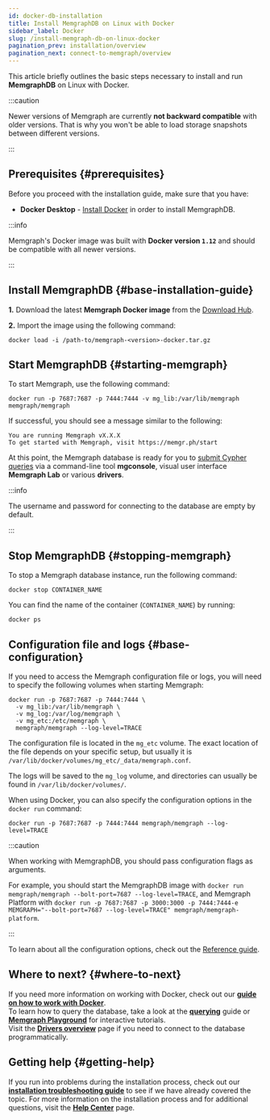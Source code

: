 ```yaml
---
id: docker-db-installation
title: Install MemgraphDB on Linux with Docker
sidebar_label: Docker
slug: /install-memgraph-db-on-linux-docker
pagination_prev: installation/overview
pagination_next: connect-to-memgraph/overview
---
```


This article briefly outlines the basic steps necessary to install and run
**MemgraphDB** on Linux with Docker. 

:::caution

Newer versions of Memgraph are currently **not backward compatible** with older
versions. That is why you won't be able to load storage snapshots between
different versions.

:::

## Prerequisites {#prerequisites}

Before you proceed with the installation guide, make sure that you have:

- **Docker Desktop** - [Install Docker](https://docs.docker.com/get-docker/) in
order to install MemgraphDB.

:::info

Memgraph's Docker image was built with **Docker version `1.12`** and should be
compatible with all newer versions.

:::

## Install MemgraphDB {#base-installation-guide}

**1.** Download the latest **Memgraph Docker image** from the [Download
Hub](https://memgraph.com/download/).

**2.** Import the image using the following command:

```console
docker load -i /path-to/memgraph-<version>-docker.tar.gz
```

## Start MemgraphDB {#starting-memgraph}

To start Memgraph, use the following command:

```console
docker run -p 7687:7687 -p 7444:7444 -v mg_lib:/var/lib/memgraph memgraph/memgraph
```

If successful, you should see a message similar to the following:

```console
You are running Memgraph vX.X.X
To get started with Memgraph, visit https://memgr.ph/start
```

At this point, the Memgraph database is ready for you to [submit Cypher
queries](/connect-to-memgraph/overview.mdx) via a command-line tool **mgconsole**,
visual user interface **Memgraph Lab** or various **drivers**.

:::info

The username and password for connecting to the database are empty by default.

:::

## Stop MemgraphDB {#stopping-memgraph}

To stop a Memgraph database instance, run the following command:

```console
docker stop CONTAINER_NAME
```

You can find the name of the container (`CONTAINER_NAME`) by running:

```console
docker ps
```

## Configuration file and logs {#base-configuration}

If you need to access the Memgraph configuration file or logs, you will need to
specify the following volumes when starting Memgraph:

```console
docker run -p 7687:7687 -p 7444:7444 \
  -v mg_lib:/var/lib/memgraph \
  -v mg_log:/var/log/memgraph \
  -v mg_etc:/etc/memgraph \
  memgraph/memgraph --log-level=TRACE
```

The configuration file is located in the `mg_etc` volume. The exact location of
the file depends on your specific setup, but usually it is
`/var/lib/docker/volumes/mg_etc/_data/memgraph.conf`. 

The logs will be saved to the `mg_log` volume, and directories can usually be found in `/var/lib/docker/volumes/`.

When using Docker, you can also specify the configuration options in the `docker
run` command:

```console
docker run -p 7687:7687 -p 7444:7444 memgraph/memgraph --log-level=TRACE
```

:::caution

When working with MemgraphDB, you should pass configuration flags as arguments.

For example, you should start the MemgraphDB image with `docker run
memgraph/memgraph --bolt-port=7687 --log-level=TRACE`, and Memgraph Platform
with `docker run -p 7687:7687 -p 3000:3000 -p 7444:7444-e
MEMGRAPH="--bolt-port=7687 --log-level=TRACE" memgraph/memgraph-platform`.

:::

To learn about all the configuration options, check out the [Reference
guide](/reference-guide/configuration.md).

## Where to next? {#where-to-next}

If you need more information on working with Docker, check out our **[guide on how
to work with Docker](/how-to-guides/work-with-docker.md)**.<br/>
To learn how to query the database, take a look at the
**[querying](/connect-to-memgraph/overview.mdx)** guide or **[Memgraph
Playground](https://playground.memgraph.com/)** for interactive tutorials.<br/>
Visit the **[Drivers overview](/connect-to-memgraph/drivers/overview.md)**
page if you need to connect to the database programmatically.

## Getting help {#getting-help}

If you run into problems during the installation process, check out our
**[installation troubleshooting
guide](/installation/linux/linux-installation-troubleshooting.md)** to see if we
have already covered the topic. For more information on the installation process
and for additional questions, visit the **[Help Center](/help-center)** page.

